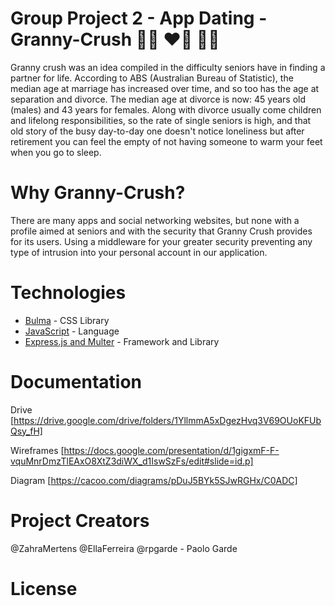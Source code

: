 # Group Project 2 - App Dating - Granny-Crush 👵🏻 ❤️‍🔥 👴🏼

Granny crush was an idea compiled in the difficulty seniors have in finding a partner for life.
According to ABS (Australian Bureau of Statistic), the median age at marriage has increased over time, and so too has the age at separation and divorce. The median age at divorce is now: 45 years old (males) and 43 years for females.
Along with divorce usually come children and lifelong responsibilities, so the rate of single seniors is high, and that old story of the busy day-to-day one doesn't notice loneliness but after retirement you can feel the empty of not having someone to warm your feet when you go to sleep.

# Why Granny-Crush?

There are many apps and social networking websites, but none with a profile aimed at seniors and with the security that Granny Crush provides for its users.
Using a middleware for your greater security preventing any type of intrusion into your personal account in our application.

# Technologies

- [Bulma](https://getbootstrap.com/) - CSS Library
- [JavaScript](https://developer.mozilla.org/en-US/docs/Web/JavaScript) - Language
- [Express.js and Multer](http://expressjs.com/en/resources/middleware/multer.html) - Framework and Library

# Documentation

Drive [https://drive.google.com/drive/folders/1YllmmA5xDgezHvq3V69OUoKFUbQsy_fH]

Wireframes [https://docs.google.com/presentation/d/1gigxmF-F-vquMnrDmzTlEAxO8XtZ3diWX_d1IswSzFs/edit#slide=id.p]

Diagram [https://cacoo.com/diagrams/pDuJ5BYk5SJwRGHx/C0ADC]

# Project Creators

@ZahraMertens
@EllaFerreira
@rpgarde - Paolo Garde

# License
